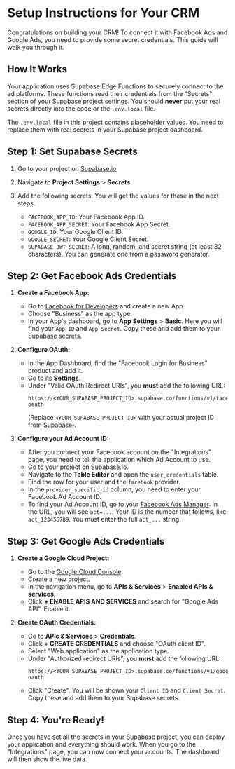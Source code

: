 # Setup Instructions for Your CRM

Congratulations on building your CRM! To connect it with Facebook Ads and Google Ads, you need to provide some secret credentials. This guide will walk you through it.

## How It Works

Your application uses Supabase Edge Functions to securely connect to the ad platforms. These functions read their credentials from the "Secrets" section of your Supabase project settings. You should **never** put your real secrets directly into the code or the `.env.local` file.

The `.env.local` file in this project contains placeholder values. You need to replace them with real secrets in your Supabase project dashboard.

## Step 1: Set Supabase Secrets

1.  Go to your project on [Supabase.io](https://supabase.io).
2.  Navigate to **Project Settings** > **Secrets**.
3.  Add the following secrets. You will get the values for these in the next steps.

    *   `FACEBOOK_APP_ID`: Your Facebook App ID.
    *   `FACEBOOK_APP_SECRET`: Your Facebook App Secret.
    *   `GOOGLE_ID`: Your Google Client ID.
    *   `GOOGLE_SECRET`: Your Google Client Secret.
    *   `SUPABASE_JWT_SECRET`: A long, random, and secret string (at least 32 characters). You can generate one from a password generator.

## Step 2: Get Facebook Ads Credentials

1.  **Create a Facebook App:**
    *   Go to [Facebook for Developers](https://developers.facebook.com/) and create a new App.
    *   Choose "Business" as the app type.
    *   In your App's dashboard, go to **App Settings** > **Basic**. Here you will find your `App ID` and `App Secret`. Copy these and add them to your Supabase secrets.

2.  **Configure OAuth:**
    *   In the App Dashboard, find the "Facebook Login for Business" product and add it.
    *   Go to its **Settings**.
    *   Under "Valid OAuth Redirect URIs", you **must** add the following URL:
        ```
        https://<YOUR_SUPABASE_PROJECT_ID>.supabase.co/functions/v1/facebook-oauth
        ```
        (Replace `<YOUR_SUPABASE_PROJECT_ID>` with your actual project ID from Supabase).

3.  **Configure your Ad Account ID:**
    *   After you connect your Facebook account on the "Integrations" page, you need to tell the application which Ad Account to use.
    *   Go to your project on [Supabase.io](https://supabase.io).
    *   Navigate to the **Table Editor** and open the `user_credentials` table.
    *   Find the row for your user and the `facebook` provider.
    *   In the `provider_specific_id` column, you need to enter your Facebook Ad Account ID.
    *   To find your Ad Account ID, go to your [Facebook Ads Manager](https://www.facebook.com/adsmanager/). In the URL, you will see `act=...`. Your ID is the number that follows, like `act_123456789`. You must enter the full `act_...` string.

## Step 3: Get Google Ads Credentials

1.  **Create a Google Cloud Project:**
    *   Go to the [Google Cloud Console](https://console.cloud.google.com/).
    *   Create a new project.
    *   In the navigation menu, go to **APIs & Services** > **Enabled APIs & services**.
    *   Click **+ ENABLE APIS AND SERVICES** and search for "Google Ads API". Enable it.

2.  **Create OAuth Credentials:**
    *   Go to **APIs & Services** > **Credentials**.
    *   Click **+ CREATE CREDENTIALS** and choose "OAuth client ID".
    *   Select "Web application" as the application type.
    *   Under "Authorized redirect URIs", you **must** add the following URL:
        ```
        https://<YOUR_SUPABASE_PROJECT_ID>.supabase.co/functions/v1/google-oauth
        ```
    *   Click "Create". You will be shown your `Client ID` and `Client Secret`. Copy these and add them to your Supabase secrets.

## Step 4: You're Ready!

Once you have set all the secrets in your Supabase project, you can deploy your application and everything should work. When you go to the "Integrations" page, you can now connect your accounts. The dashboard will then show the live data.
